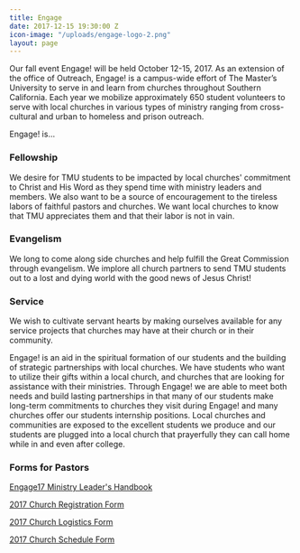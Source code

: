 ```yaml
---
title: Engage
date: 2017-12-15 19:30:00 Z
icon-image: "/uploads/engage-logo-2.png"
layout: page
---
```


Our fall event Engage! will be held October 12-15, 2017. As an extension of the office of Outreach, Engage! is a campus-wide effort of The Master’s University to serve in and learn from churches throughout Southern California. Each year we mobilize approximately 650 student volunteers to serve with local churches in various types of ministry ranging from cross-cultural and urban to homeless and prison outreach.

Engage! is…

### Fellowship

We desire for TMU students to be impacted by local churches' commitment to Christ and His Word as they spend time with ministry leaders and members. We also want to be a source of encouragement to the tireless labors of faithful pastors and churches. We want local churches to know that TMU appreciates them and that their labor is not in vain.

### Evangelism

We long to come along side churches and help fulfill the Great Commission through evangelism. We implore all church partners to send TMU students out to a lost and dying world with the good news of Jesus Christ!

### Service

We wish to cultivate servant hearts by making ourselves available for any service projects that churches may have at their church or in their community.

Engage! is an aid in the spiritual formation of our students and the building of strategic partnerships with local churches. We have students who want to utilize their gifts within a local church, and churches that are looking for assistance with their ministries. Through Engage! we are able to meet both needs and build lasting partnerships in that many of our students make long-term commitments to churches they visit during Engage! and many churches offer our students internship positions. Local churches and communities are exposed to the excellent students we produce and our students are plugged into a local church that prayerfully they can call home while in and even after college.

### Forms for Pastors

[Engage17 Ministry Leader's Handbook](/media/870111/engage17-ministry-leader-handbook.doc)

[2017 Church Registration Form](http://www.formstack.com/forms/?1228870-8MQgBuXtcz)

[2017 Church Logistics Form](http://www.formstack.com/forms/?1228884-8MQgBuXtcz)

[2017 Church Schedule Form](http://www.formstack.com/forms/?1228890-yr9dJfw42e)
